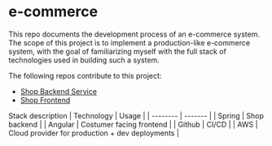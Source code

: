 # e-commerce

This repo documents the development process of an e-commerce system. The scope of this project is to implement a production-like e-commerce system, with the goal of familiarizing myself with the full stack of technologies used in building such a system.

The following repos contribute to this project:
- [Shop Backend Service](https://github.com/cristeandrei/e-commerce-shop-backend)
- [Shop Frontend](https://github.com/cristeandrei/e-commerce-shop-frontend)

Stack description
| Technology    | Usage |
| -------- | ------- |
| Spring  | Shop backend    |
| Angular | Costumer facing frontend     |
| Github | CI/CD |
| AWS    | Cloud provider for production + dev deployments    |

